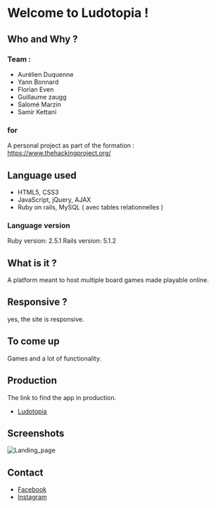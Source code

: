 #  Welcome to Ludotopia !

## Who and Why ?

### Team : 

- Aurélien Duquenne
- Yann Bonnard
- Florian Even
- Guillaume zaugg
- Salomé Marzin
- Samir Kettani

### for

A personal project as part of the formation : https://www.thehackingproject.org/

## Language used

- HTML5, CSS3
- JavaScript, jQuery, AJAX
- Ruby on rails, MySQL ( avec tables relationnelles )

### Language version

Ruby version: 2.5.1
Rails version: 5.1.2 

## What is it ?

A platform meant to host multiple board games made playable online.

## Responsive ? 

yes, the site is responsive.

## To come up

Games and a lot of functionality.

## Production 

The link to find the app in production.

* [Ludotopia](https://ludotopia.herokuapp.com/?fbclid=IwAR0GrqLdRcVM2cbIAskACmH2tPFOWwpHwSR7qb9TlPiKiF_1XhG5f51sZoQ)

## Screenshots

![Landing_page](https://image.noelshack.com/fichiers/2019/12/1/1552944301-capture-d-ecran-de-2019-03-18-22-14-33.png)

## Contact

* [Facebook](https://www.facebook.com/Ludotopia-258709275039675/)
* [Instagram](https://www.facebook.com/Ludotopia-258709275039675/)
